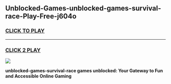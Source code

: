 
## Unblocked-Games-unblocked-games-survival-race-Play-Free-j604o
<h3>
<a href="https://premium76.site?title=unblocked-games-survival-race&ref=12A">CLICK TO PLAY</a></h3>
<hr>

<h3>
<a href="https://premium76.site?title=unblocked-games-survival-race&ref=12A">CLICK 2 PLAY</a>
  
</h3>

<a href="https://premium76.site?title=unblocked-games-survival-race&ref=12A"><img src="https://clearcache.store/games.png"></a>


**unblocked-games-survival-race games unblocked: Your Gateway to Fun and Accessible Online Gaming**
